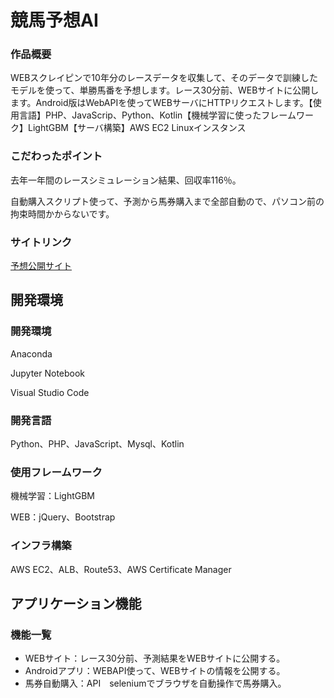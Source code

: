 # 競馬予想AI
### 作品概要
WEBスクレイピンで10年分のレースデータを収集して、そのデータで訓練したモデルを使って、単勝馬番を予想します。レース30分前、WEBサイトに公開します。Android版はWebAPIを使ってWEBサーバにHTTPリクエストします。【使用言語】PHP、JavaScrip、Python、Kotlin【機械学習に使ったフレームワーク】LightGBM【サーバ構築】AWS EC2 Linuxインスタンス

### こだわったポイント
去年一年間のレースシミュレーション結果、回収率116％。

自動購入スクリプト使って、予測から馬券購入まで全部自動ので、パソコン前の拘束時間かからないです。

### サイトリンク
[予想公開サイト](https://keiba-ai.ml/)

## 開発環境
### 開発環境
Anaconda

Jupyter Notebook

Visual Studio Code

### 開発言語
Python、PHP、JavaScript、Mysql、Kotlin

### 使用フレームワーク
機械学習：LightGBM

WEB：jQuery、Bootstrap

### インフラ構築
AWS EC2、ALB、Route53、AWS Certificate Manager

## アプリケーション機能

### 機能一覧
- WEBサイト：レース30分前、予測結果をWEBサイトに公開する。
- Androidアプリ：WEBAPI使って、WEBサイトの情報を公開する。
- 馬券自動購入：API　seleniumでブラウザを自動操作で馬券購入。
